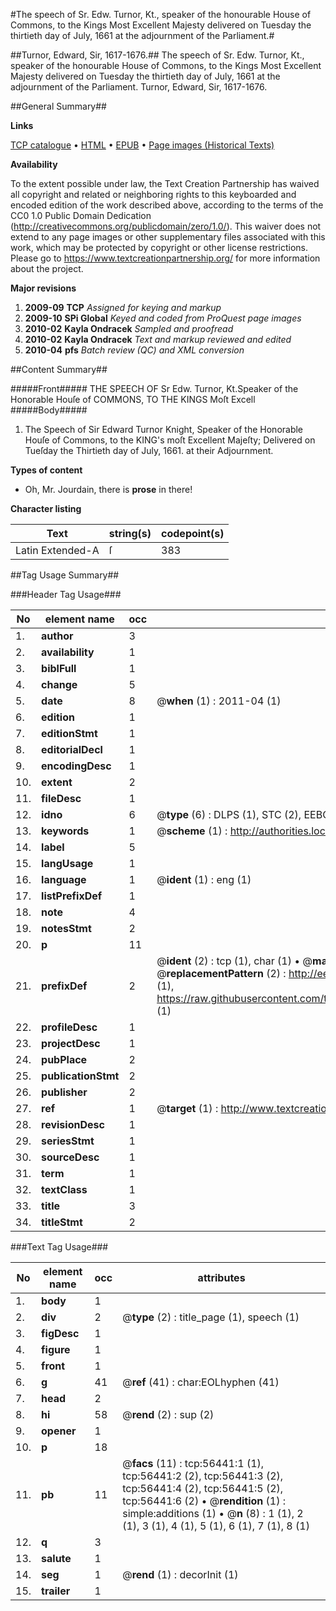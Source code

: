 #The speech of Sr. Edw. Turnor, Kt., speaker of the honourable House of Commons, to the Kings Most Excellent Majesty delivered on Tuesday the thirtieth day of July, 1661 at the adjournment of the Parliament.#

##Turnor, Edward, Sir, 1617-1676.##
The speech of Sr. Edw. Turnor, Kt., speaker of the honourable House of Commons, to the Kings Most Excellent Majesty delivered on Tuesday the thirtieth day of July, 1661 at the adjournment of the Parliament.
Turnor, Edward, Sir, 1617-1676.

##General Summary##

**Links**

[TCP catalogue](http://www.ota.ox.ac.uk/tcp/)  • 
[HTML](http://tei.it.ox.ac.uk/tcp/Texts-HTML/free/A71/A71164.html)  • 
[EPUB](http://tei.it.ox.ac.uk/tcp/Texts-EPUB/free/A71/A71164.epub) • 
[Page images (Historical Texts)](https://historicaltexts.jisc.ac.uk/eebo-12222241e)

**Availability**

To the extent possible under law, the Text Creation Partnership has waived all copyright and related or neighboring rights to this keyboarded and encoded edition of the work described above, according to the terms of the CC0 1.0 Public Domain Dedication (http://creativecommons.org/publicdomain/zero/1.0/). This waiver does not extend to any page images or other supplementary files associated with this work, which may be protected by copyright or other license restrictions. Please go to https://www.textcreationpartnership.org/ for more information about the project.

**Major revisions**

1. __2009-09__ __TCP__ *Assigned for keying and markup*
1. __2009-10__ __SPi Global__ *Keyed and coded from ProQuest page images*
1. __2010-02__ __Kayla Ondracek__ *Sampled and proofread*
1. __2010-02__ __Kayla Ondracek__ *Text and markup reviewed and edited*
1. __2010-04__ __pfs__ *Batch review (QC) and XML conversion*

##Content Summary##

#####Front#####
THE SPEECH OF Sr Edw. Turnor, Kt.Speaker of the Honorable Houſe of COMMONS, TO THE KINGS Moſt Excell
#####Body#####

1. The Speech of Sir Edward Turnor Knight, Speaker of the Honorable Houſe of Commons, to the KING's moſt Excellent Majeſty; Delivered on Tueſday the Thirtieth day of July, 1661. at their Adjournment.

**Types of content**

  * Oh, Mr. Jourdain, there is **prose** in there!

**Character listing**


|Text|string(s)|codepoint(s)|
|---|---|---|
|Latin Extended-A|ſ|383|

##Tag Usage Summary##

###Header Tag Usage###

|No|element name|occ|attributes|
|---|---|---|---|
|1.|__author__|3||
|2.|__availability__|1||
|3.|__biblFull__|1||
|4.|__change__|5||
|5.|__date__|8| @__when__ (1) : 2011-04 (1)|
|6.|__edition__|1||
|7.|__editionStmt__|1||
|8.|__editorialDecl__|1||
|9.|__encodingDesc__|1||
|10.|__extent__|2||
|11.|__fileDesc__|1||
|12.|__idno__|6| @__type__ (6) : DLPS (1), STC (2), EEBO-CITATION (1), OCLC (1), VID (1)|
|13.|__keywords__|1| @__scheme__ (1) : http://authorities.loc.gov/ (1)|
|14.|__label__|5||
|15.|__langUsage__|1||
|16.|__language__|1| @__ident__ (1) : eng (1)|
|17.|__listPrefixDef__|1||
|18.|__note__|4||
|19.|__notesStmt__|2||
|20.|__p__|11||
|21.|__prefixDef__|2| @__ident__ (2) : tcp (1), char (1)  •  @__matchPattern__ (2) : ([0-9\-]+):([0-9IVX]+) (1), (.+) (1)  •  @__replacementPattern__ (2) : http://eebo.chadwyck.com/downloadtiff?vid=$1&page=$2 (1), https://raw.githubusercontent.com/textcreationpartnership/Texts/master/tcpchars.xml#$1 (1)|
|22.|__profileDesc__|1||
|23.|__projectDesc__|1||
|24.|__pubPlace__|2||
|25.|__publicationStmt__|2||
|26.|__publisher__|2||
|27.|__ref__|1| @__target__ (1) : http://www.textcreationpartnership.org/docs/. (1)|
|28.|__revisionDesc__|1||
|29.|__seriesStmt__|1||
|30.|__sourceDesc__|1||
|31.|__term__|1||
|32.|__textClass__|1||
|33.|__title__|3||
|34.|__titleStmt__|2||


###Text Tag Usage###

|No|element name|occ|attributes|
|---|---|---|---|
|1.|__body__|1||
|2.|__div__|2| @__type__ (2) : title_page (1), speech (1)|
|3.|__figDesc__|1||
|4.|__figure__|1||
|5.|__front__|1||
|6.|__g__|41| @__ref__ (41) : char:EOLhyphen (41)|
|7.|__head__|2||
|8.|__hi__|58| @__rend__ (2) : sup (2)|
|9.|__opener__|1||
|10.|__p__|18||
|11.|__pb__|11| @__facs__ (11) : tcp:56441:1 (1), tcp:56441:2 (2), tcp:56441:3 (2), tcp:56441:4 (2), tcp:56441:5 (2), tcp:56441:6 (2)  •  @__rendition__ (1) : simple:additions (1)  •  @__n__ (8) : 1 (1), 2 (1), 3 (1), 4 (1), 5 (1), 6 (1), 7 (1), 8 (1)|
|12.|__q__|3||
|13.|__salute__|1||
|14.|__seg__|1| @__rend__ (1) : decorInit (1)|
|15.|__trailer__|1||
